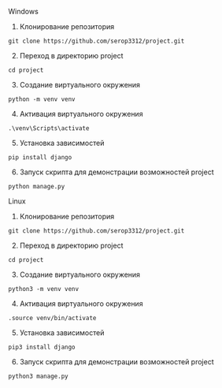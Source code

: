 Windows

1. Клонирование репозитория 

```git clone https://github.com/serop3312/project.git```

2. Переход в директорию project

```cd project```

3. Создание виртуального окружения

```python -m venv venv```

4. Активация виртуального окружения

```.\venv\Scripts\activate```

5. Установка зависимостей

```pip install django```

6. Запуск скрипта для демонстрации возможностей project

```python manage.py```

 Linux

1. Клонирование репозитория 

```git clone https://github.com/serop3312/project.git```

2. Переход в директорию project

```cd project```

3. Создание виртуального окружения

```python3 -m venv venv```

4. Активация виртуального окружения

```.source venv/bin/activate```

5. Установка зависимостей

```pip3 install django```

6. Запуск скрипта для демонстрации возможностей project

```python3 manage.py```
